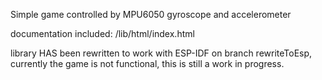 Simple game controlled by MPU6050 gyroscope and accelerometer


documentation included: /lib/html/index.html 

library HAS been rewritten to work with ESP-IDF on branch rewriteToEsp, currently the game is not functional, this is still a work in progress. 

